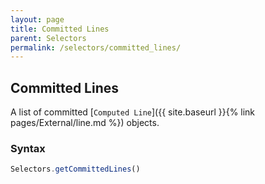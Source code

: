 ```yaml
---
layout: page
title: Committed Lines
parent: Selectors
permalink: /selectors/committed_lines/
---
```


## Committed Lines

A list of committed [`Computed Line`]({{ site.baseurl }}{% link pages/External/line.md %}) objects.

### Syntax

```js
Selectors.getCommittedLines()
```
